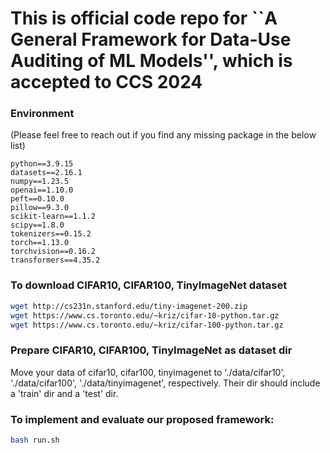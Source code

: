 # This is official code repo for ``A General Framework for Data-Use Auditing of ML Models'', which is accepted to CCS 2024

### Environment
(Please feel free to reach out if you find any missing package in the below list)
```
python==3.9.15
datasets==2.16.1
numpy==1.23.5
openai==1.10.0
peft==0.10.0
pillow==9.3.0
scikit-learn==1.1.2
scipy==1.8.0
tokenizers==0.15.2
torch==1.13.0
torchvision==0.16.2
transformers==4.35.2
```
### To download CIFAR10, CIFAR100, TinyImageNet dataset

```bash
wget http://cs231n.stanford.edu/tiny-imagenet-200.zip
wget https://www.cs.toronto.edu/~kriz/cifar-10-python.tar.gz
wget https://www.cs.toronto.edu/~kriz/cifar-100-python.tar.gz 
```

### Prepare CIFAR10, CIFAR100, TinyImageNet as dataset dir

Move your data of cifar10, cifar100, tinyimagenet to './data/cifar10', './data/cifar100', './data/tinyimagenet', respectively. Their dir should include a 'train' dir and a 'test' dir.

### To implement and evaluate our proposed framework:
```bash
bash run.sh
```
